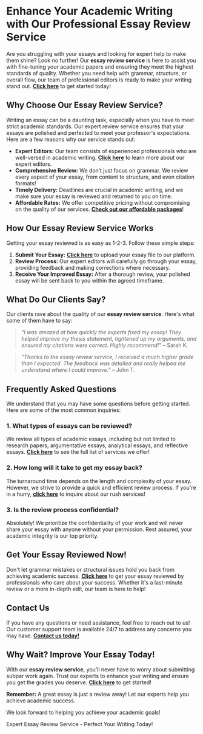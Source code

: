 <h1>Enhance Your Academic Writing with Our Professional Essay Review Service</h1>

<p>Are you struggling with your essays and looking for expert help to make them shine? Look no further! Our <strong>essay review service</strong> is here to assist you with fine-tuning your academic papers and ensuring they meet the highest standards of quality. Whether you need help with grammar, structure, or overall flow, our team of professional editors is ready to make your writing stand out. <a href="https://tinyurl.com/topessay?keyword=essay+review+service"><strong>Click here</strong></a> to get started today!</p>

<h2>Why Choose Our Essay Review Service?</h2>

<p>Writing an essay can be a daunting task, especially when you have to meet strict academic standards. Our expert review service ensures that your essays are polished and perfected to meet your professor's expectations. Here are a few reasons why our service stands out:</p>

<ul>
    <li><strong>Expert Editors:</strong> Our team consists of experienced professionals who are well-versed in academic writing. <a href="https://tinyurl.com/topessay?keyword=essay+review+service"><strong>Click here</strong></a> to learn more about our expert editors.</li>
    <li><strong>Comprehensive Review:</strong> We don’t just focus on grammar. We review every aspect of your essay, from content to structure, and even citation formats!</li>
    <li><strong>Timely Delivery:</strong> Deadlines are crucial in academic writing, and we make sure your essay is reviewed and returned to you on time.</li>
    <li><strong>Affordable Rates:</strong> We offer competitive pricing without compromising on the quality of our services. <a href="https://tinyurl.com/topessay?keyword=essay+review+service"><strong>Check out our affordable packages</strong></a>!</li>
</ul>

<h2>How Our Essay Review Service Works</h2>

<p>Getting your essay reviewed is as easy as 1-2-3. Follow these simple steps:</p>

<ol>
    <li><strong>Submit Your Essay:</strong> <a href="https://tinyurl.com/topessay?keyword=essay+review+service"><strong>Click here</strong></a> to upload your essay file to our platform.</li>
    <li><strong>Review Process:</strong> Our expert editors will carefully go through your essay, providing feedback and making corrections where necessary.</li>
    <li><strong>Receive Your Improved Essay:</strong> After a thorough review, your polished essay will be sent back to you within the agreed timeframe.</li>
</ol>

<h2>What Do Our Clients Say?</h2>

<p>Our clients rave about the quality of our <strong>essay review service</strong>. Here's what some of them have to say:</p>

<blockquote>
    <p><em>"I was amazed at how quickly the experts fixed my essay! They helped improve my thesis statement, tightened up my arguments, and ensured my citations were correct. Highly recommend!"</em> – Sarah K.</p>
</blockquote>

<blockquote>
    <p><em>"Thanks to the essay review service, I received a much higher grade than I expected. The feedback was detailed and really helped me understand where I could improve."</em> – John T.</p>
</blockquote>

<h2>Frequently Asked Questions</h2>

<p>We understand that you may have some questions before getting started. Here are some of the most common inquiries:</p>

<h3>1. What types of essays can be reviewed?</h3>
<p>We review all types of academic essays, including but not limited to research papers, argumentative essays, analytical essays, and reflective essays. <a href="https://tinyurl.com/topessay?keyword=essay+review+service"><strong>Click here</strong></a> to see the full list of services we offer!</p>

<h3>2. How long will it take to get my essay back?</h3>
<p>The turnaround time depends on the length and complexity of your essay. However, we strive to provide a quick and efficient review process. If you're in a hurry, <a href="https://tinyurl.com/topessay?keyword=essay+review+service"><strong>click here</strong></a> to inquire about our rush services!</p>

<h3>3. Is the review process confidential?</h3>
<p>Absolutely! We prioritize the confidentiality of your work and will never share your essay with anyone without your permission. Rest assured, your academic integrity is our top priority.</p>

<h2>Get Your Essay Reviewed Now!</h2>

<p>Don't let grammar mistakes or structural issues hold you back from achieving academic success. <a href="https://tinyurl.com/topessay?keyword=essay+review+service"><strong>Click here</strong></a> to get your essay reviewed by professionals who care about your success. Whether it's a last-minute review or a more in-depth edit, our team is here to help!</p>

<h2>Contact Us</h2>

<p>If you have any questions or need assistance, feel free to reach out to us! Our customer support team is available 24/7 to address any concerns you may have. <a href="https://tinyurl.com/topessay?keyword=essay+review+service"><strong>Contact us today!</strong></a></p>

<h2>Why Wait? Improve Your Essay Today!</h2>

<p>With our <strong>essay review service</strong>, you’ll never have to worry about submitting subpar work again. Trust our experts to enhance your writing and ensure you get the grades you deserve. <a href="https://tinyurl.com/topessay?keyword=essay+review+service"><strong>Click here</strong></a> to get started!</p>

<p><strong>Remember:</strong> A great essay is just a review away! Let our experts help you achieve academic success.</p>

<p>We look forward to helping you achieve your academic goals!</p>
Expert Essay Review Service - Perfect Your Writing Today!
